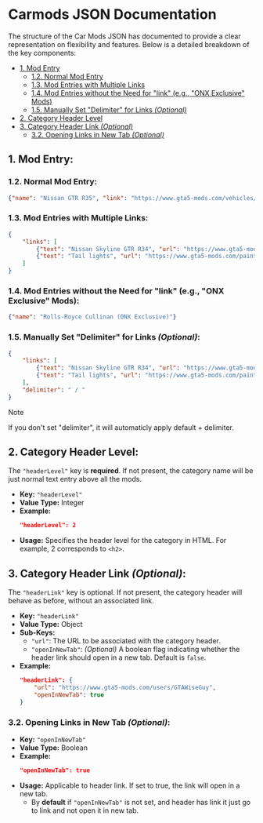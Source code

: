# Carmods JSON Documentation

The structure of the Car Mods JSON has documented to provide a clear representation on flexibility and features. Below is a detailed breakdown of the key components:

- [1. Mod Entry](#1-mod-entry)
  - [1.2. Normal Mod Entry](#12-normal-mod-entry)
  - [1.3. Mod Entries with Multiple Links](#13-mod-entries-with-multiple-links)
  - [1.4. Mod Entries without the Need for "link" (e.g., "ONX Exclusive" Mods)](#14-mod-entries-without-the-need-for-link-eg-onx-exclusive-mods)
  - [1.5. Manually Set "Delimiter" for Links _(Optional)_](#15-manually-set-delimiter-for-links-optional)
- [2. Category Header Level](#2-category-header-level)
- [3. Category Header Link _(Optional)_](#3-category-header-link-optional)
  - [3.2. Opening Links in New Tab _(Optional)_](#32-opening-links-in-new-tab-optional)


## 1. Mod Entry:

### 1.2. Normal Mod Entry:

```json
{"name": "Nissan GTR R35", "link": "https://www.gta5-mods.com/vehicles/nissan-gtr-r35-varis-wald-c-west-topsecret"}
```

### 1.3. Mod Entries with Multiple Links:

```json
{
    "links": [
        {"text": "Nissan Skyline GTR R34", "url": "https://www.gta5-mods.com/vehicles/nissan-skyline-gt-r-bnr34-yca-y97y"},
        {"text": "Tail lights", "url": "https://www.gta5-mods.com/paintjobs/tail-lights-for-nissan-skyline-gt-r-bnr34"}
    ]
}
```

### 1.4. Mod Entries without the Need for "link" (e.g., "ONX Exclusive" Mods):

```json
{"name": "Rolls-Royce Cullinan (ONX Exclusive)"}
```

### 1.5. Manually Set "Delimiter" for Links _(Optional)_:

```json
{
    "links": [
        {"text": "Nissan Skyline GTR R34", "url": "https://www.gta5-mods.com/vehicles/nissan-skyline-gt-r-bnr34-yca-y97y"},
        {"text": "Tail lights", "url": "https://www.gta5-mods.com/paintjobs/tail-lights-for-nissan-skyline-gt-r-bnr34"}
    ],
    "delimiter": " / "
}
```

> [!NOTE]  
> If you don't set "delimiter", it will automaticly apply default + delimiter.


## 2. Category Header Level:

The `"headerLevel"` key is **required**. If not present, the category name will be just normal text entry above all the mods.

- **Key:** `"headerLevel"`
- **Value Type:** Integer
- **Example:**
  ```json
  "headerLevel": 2
  ```
- **Usage:** Specifies the header level for the category in HTML. For example, 2 corresponds to `<h2>`.


## 3. Category Header Link _(Optional)_:

The `"headerLink"` key is optional. If not present, the category header will behave as before, without an associated link.

- **Key:** `"headerLink"`
- **Value Type:** Object
- **Sub-Keys:**
  - `"url"`: The URL to be associated with the category header.
  - `"openInNewTab"`: _(Optional)_ A boolean flag indicating whether the header link should open in a new tab. Default is `false`.
- **Example:**
  ```json
  "headerLink": {
      "url": "https://www.gta5-mods.com/users/GTAWiseGuy",
      "openInNewTab": true
  }
  ```

### 3.2. Opening Links in New Tab _(Optional)_:

- **Key:** `"openInNewTab"`
- **Value Type:** Boolean
- **Example:**
  ```json
  "openInNewTab": true
  ```
- **Usage:** Applicable to header link. If set to true, the link will open in a new tab.
  - By **default** if `"openInNewTab"` is not set, and header has link it just go to link and not open it in new tab.
